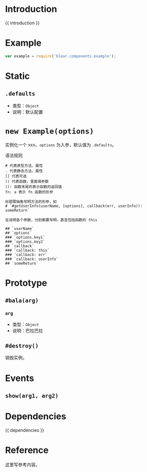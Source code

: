 # Introduction
{{ introduction }}





# Example
```js
var example = require('blear.components.example');
```




# Static
## `.defaults`
- 类型：`Object`
- 说明：默认配置



# `new Example(options)`
实例化一个 xxx，`options` 为入参，默认值为 `.defaults`。


语法规则
```text
# 代表原型方法、属性
. 代表静态方法、属性
[] 代表可选
() 代表函数，里面填参数
(): 函数末尾的表示函数的返回值
fn: a 表示 fn 函数的形参 

标题需抽象写明方法的形参，如
# `#getUserInfo(userName, [options], callback(err, userInfo)): someReturn`

在说明各个参数，分别都要写明，甚至包括函数的 this

## `userName`
## `options`
### `options.key1`
### `options.key2`
## `callback`
### `callback: this`
### `callback: err`
### `callback: userInfo`
## `someReturn`
```




# Prototype

## `#bala(arg)`

### `arg`
- 类型：`Object`
- 说明：巴拉巴拉


## `#destroy()`
销毁实例。


# Events
## `show(arg1, arg2)`






# Dependencies
{{ dependencies }}





# Reference
这里写参考内容。

